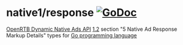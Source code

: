 # native1/response [![GoDoc](https://godoc.org/github.com/prebid/openrtb/native1/response?status.svg)](https://pkg.go.dev/github.com/prebid/openrtb/v19/native1/response)

[OpenRTB Dynamic Native Ads API](https://iabtechlab.com/standards/openrtb-native/) [1.2](https://iabtechlab.com/wp-content/uploads/2016/07/OpenRTB-Native-Ads-Specification-Final-1.2.pdf) section "5 Native Ad Response Markup Details" types for [Go programming language](https://golang.org/)
